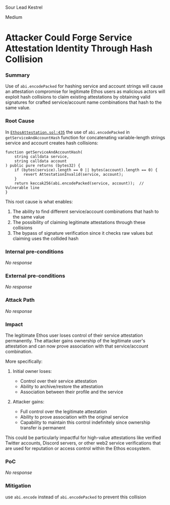 Sour Lead Kestrel

Medium

# Attacker Could Forge Service Attestation Identity Through Hash Collision

### Summary

Use of `abi.encodePacked` for hashing service and account strings will cause an attestation compromise for legitimate Ethos users as malicious actors will exploit hash collisions to claim existing attestations by obtaining valid signatures for crafted service/account name combinations that hash to the same value.

### Root Cause

In [`EthosAttestation.sol:435`](https://github.com/sherlock-audit/2024-10-ethos-network/blob/main/ethos/packages/contracts/contracts/EthosAttestation.sol#L435) the use of `abi.encodePacked` in `getServiceAndAccountHash` function for concatenating variable-length strings service and account creates hash collisions:

```solidity
function getServiceAndAccountHash(
    string calldata service,
    string calldata account
) public pure returns (bytes32) {
    if (bytes(service).length == 0 || bytes(account).length == 0) {
        revert AttestationInvalid(service, account);
    }
    return keccak256(abi.encodePacked(service, account));  // Vulnerable line
}
```

This root cause is what enables:
1. The ability to find different service/account combinations that hash to the same value
2. The possibility of claiming legitimate attestations through these collisions
3. The bypass of signature verification since it checks raw values but claiming uses the collided hash

### Internal pre-conditions

_No response_

### External pre-conditions

_No response_

### Attack Path

_No response_

### Impact

The legitimate Ethos user loses control of their service attestation permanently. The attacker gains ownership of the legitimate user's attestation and can now prove association with that service/account combination.

More specifically:
1. Initial owner loses:
   - Control over their service attestation
   - Ability to archive/restore the attestation
   - Association between their profile and the service
   
2. Attacker gains:
   - Full control over the legitimate attestation
   - Ability to prove association with the original service
   - Capability to maintain this control indefinitely since ownership transfer is permanent

This could be particularly impactful for high-value attestations like verified Twitter accounts, Discord servers, or other web2 service verifications that are used for reputation or access control within the Ethos ecosystem.

### PoC

_No response_

### Mitigation

use `abi.encode` instead of `abi.encodePacked` to prevent this collision